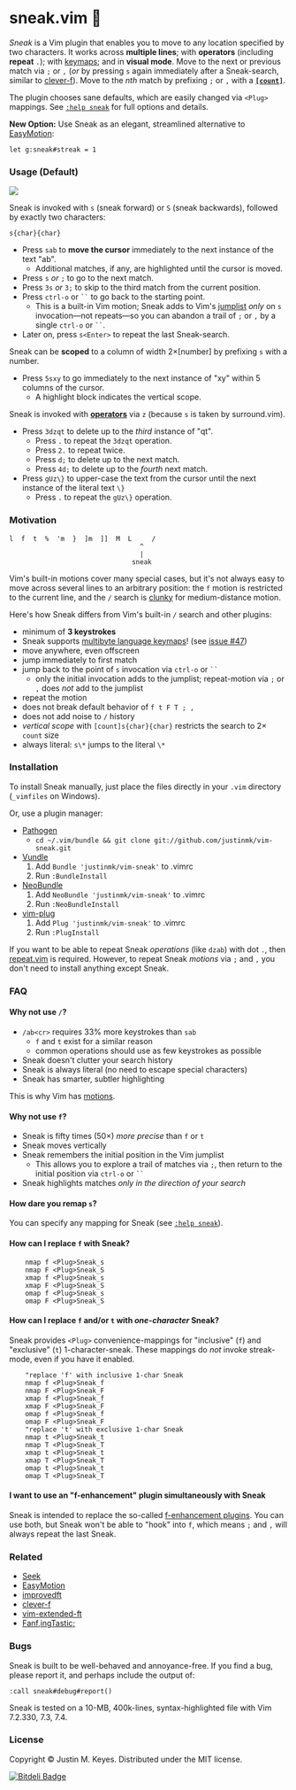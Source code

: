 # sneak.vim :shoe:


*Sneak* is a Vim plugin that enables you to move to any location specified by two characters. 
It works across **multiple lines**; with **operators** (including **repeat** `.`);
with [keymaps](http://vimdoc.sourceforge.net/htmldoc/mbyte.html#mbyte-keymap);
and in **visual mode**. Move to the next or previous match via `;`
or `,` (*or* by pressing `s` again immediately after a Sneak-search, similar to
[clever-f](https://github.com/rhysd/clever-f.vim)).
Move to the *nth* match by prefixing `;` or `,` with a
[**`[count]`**](http://vimdoc.sourceforge.net/htmldoc/intro.html#[count]).

The plugin chooses sane defaults, which are easily changed via `<Plug>` mappings.
See [`:help sneak`](doc/sneak.txt) for full options and details.

**New Option:** Use Sneak as an elegant, streamlined alternative
to [EasyMotion](https://github.com/Lokaltog/vim-easymotion):

    let g:sneak#streak = 1

### Usage (Default)

<a href="http://imgur.com/Jke0mIJ" title="Click to see a short demo"><img src="https://raw.github.com/justinmk/vim-sneak/fluff/assets/readme_diagram.png"></a>

Sneak is invoked with `s` (sneak forward) or `S` (sneak backwards), followed by exactly two 
characters:

    s{char}{char}

* Press `sab` to **move the cursor** immediately to the next instance of the text "ab".
    * Additional matches, if any, are highlighted until the cursor is moved.
* Press `s` *or* `;` to go to the next match.
* Press `3s` *or* `3;` to skip to the third match from the current position.
* Press `ctrl-o` or ``` `` ``` to go back to the starting point.
    * This is a built-in Vim motion; Sneak adds to Vim's [jumplist](http://vimdoc.sourceforge.net/htmldoc/motion.html#jumplist)
      *only* on `s` invocation—not repeats—so you can 
      abandon a trail of `;` or `,` by a single `ctrl-o` or ``` `` ```.
* Later on, press `s<Enter>` to repeat the last Sneak-search.

Sneak can be **scoped** to a column of width 2×[number] by prefixing `s`
with a number.

* Press `5sxy` to go immediately to the next instance of "xy" within 5 columns
  of the cursor.
    * A highlight block indicates the vertical scope.

Sneak is invoked with [**operators**](http://vimdoc.sourceforge.net/htmldoc/motion.html#operator)
via `z` (because `s` is taken by surround.vim).

* Press `3dzqt` to delete up to the *third* instance of "qt".
    * Press `.` to repeat the `3dzqt` operation.
    * Press `2.` to repeat twice.
    * Press `d;` to delete up to the next match.
    * Press `4d;` to delete up to the *fourth* next match.
* Press `gUz\}` to upper-case the text from the cursor until the next instance
  of the literal text `\}`
    * Press `.` to repeat the `gUz\}` operation.

### Motivation

    l  f  t  %  'm  }  ]m  ]]  M  L     /
                                     ^
                                     |
                                   sneak

Vim's built-in motions cover many special cases, but it's not always easy to move across 
several lines to an arbitrary position: the `f` motion is restricted to 
the current line, and the `/` search is [clunky](#faq) for medium-distance 
motion.

Here's how Sneak differs from Vim's built-in `/` search and other plugins:

  - minimum of **3 keystrokes**
  - Sneak supports [multibyte language keymaps](http://vimdoc.sourceforge.net/htmldoc/mbyte.html#mbyte-keymap)!
    (see [issue #47](https://github.com/justinmk/vim-sneak/issues/47))
  - move anywhere, even offscreen
  - jump immediately to first match
  - jump back to the point of `s` invocation via `ctrl-o` or ``` `` ```
    - only the initial invocation adds to the jumplist; repeat-motion
      via `;` or `,` does *not* add to the jumplist
  - repeat the motion
  - does not break default behavior of `f t F T ; ,`
  - does not add noise to `/` history
  - *vertical scope* with `[count]s{char}{char}` restricts the search to 2× `count` size
  - always literal: `s\*` jumps to the literal `\*`

### Installation

To install Sneak manually, just place the files directly in your `.vim` directory 
(`_vimfiles` on Windows).

Or, use a plugin manager:

- [Pathogen](https://github.com/tpope/vim-pathogen)
  - `cd ~/.vim/bundle && git clone git://github.com/justinmk/vim-sneak.git`
- [Vundle](https://github.com/gmarik/vundle)
  1. Add `Bundle 'justinmk/vim-sneak'` to .vimrc
  2. Run `:BundleInstall`
- [NeoBundle](https://github.com/Shougo/neobundle.vim)
  1. Add `NeoBundle 'justinmk/vim-sneak'` to .vimrc
  2. Run `:NeoBundleInstall`
- [vim-plug](https://github.com/junegunn/vim-plug)
  1. Add `Plug 'justinmk/vim-sneak'` to .vimrc
  2. Run `:PlugInstall`

If you want to be able to repeat Sneak *operations* (like `dzab`) with dot `.`,
then [repeat.vim](https://github.com/tpope/vim-repeat) is required. However, to repeat 
Sneak *motions* via `;` and `,` you don't need to install anything except Sneak.

### FAQ

#### Why not use `/`?

* `/ab<cr>` requires 33% more keystrokes than `sab`
  * `f` and `t` exist for a similar reason
  * common operations should use as few keystrokes as possible
* Sneak doesn't clutter your search history
* Sneak is always literal (no need to escape special characters)
* Sneak has smarter, subtler highlighting

This is why Vim has [motions](http://vimdoc.sourceforge.net/htmldoc/motion.html#left-right-motions).

#### Why not use `f`?

* Sneak is fifty times (50×) *more precise* than `f` or `t`
* Sneak moves vertically
* Sneak remembers the initial position in the Vim jumplist
  * This allows you to explore a trail of matches via `;`,
    then return to the initial position via `ctrl-o` or ``` `` ```
* Sneak highlights matches *only in the direction of your search* 

#### How dare you remap `s`?

You can specify any mapping for Sneak (see [`:help sneak`](doc/sneak.txt)).

#### How can I replace `f` with Sneak?

```
    nmap f <Plug>Sneak_s
    nmap F <Plug>Sneak_S
    xmap f <Plug>Sneak_s
    xmap F <Plug>Sneak_S
    omap f <Plug>Sneak_s
    omap F <Plug>Sneak_S
```

#### How can I replace `f` and/or `t` with *one-character* Sneak?

Sneak provides `<Plug>` convenience-mappings for "inclusive" (`f`)
and "exclusive" (`t`) 1-character-sneak.
These mappings do *not* invoke streak-mode, even if you have it enabled.
```
    "replace 'f' with inclusive 1-char Sneak
    nmap f <Plug>Sneak_f
    nmap F <Plug>Sneak_F
    xmap f <Plug>Sneak_f
    xmap F <Plug>Sneak_F
    omap f <Plug>Sneak_f
    omap F <Plug>Sneak_F
    "replace 't' with exclusive 1-char Sneak
    nmap t <Plug>Sneak_t
    nmap T <Plug>Sneak_T
    xmap t <Plug>Sneak_t
    xmap T <Plug>Sneak_T
    omap t <Plug>Sneak_t
    omap T <Plug>Sneak_T
```

#### I want to use an "f-enhancement" plugin simultaneously with Sneak

Sneak is intended to replace the so-called [f-enhancement plugins](#related).
You can use both, but Sneak won't be able to "hook" into `f`, which means
`;` and `,` will always repeat the last Sneak.

### Related
* [Seek](https://github.com/goldfeld/vim-seek)
* [EasyMotion](https://github.com/Lokaltog/vim-easymotion)
* [improvedft](https://github.com/chrisbra/improvedft)
* [clever-f](https://github.com/rhysd/clever-f.vim)
* [vim-extended-ft](https://github.com/svermeulen/vim-extended-ft)
* [Fanf,ingTastic; ](https://github.com/dahu/vim-fanfingtastic)

### Bugs

Sneak is built to be well-behaved and annoyance-free. If you find a bug,
please report it, and perhaps include the output of:

    :call sneak#debug#report()

Sneak is tested on a 10-MB, 400k-lines, syntax-highlighted file with 
Vim 7.2.330, 7.3, 7.4.

### License

Copyright © Justin M. Keyes. Distributed under the MIT license.


[![Bitdeli Badge](https://d2weczhvl823v0.cloudfront.net/justinmk/vim-sneak/trend.png)](https://bitdeli.com/free "Bitdeli Badge")


